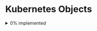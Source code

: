 # Kubernetes Objects
<details>
<summary>0% implemented</summary>

#### v1
- [ ] Binding
- [X] ConfigMap
- [X] Endpoints
- [X] Event
- [X] LimitRange
- [X] Namespace
- [X] Node
- [X] PersistentVolumeClaim
- [X] PersistentVolume
- [X] Pod
- [X] PodTemplate
- [X] ReplicationController
- [X] ResourceQuota
- [X] Secret
- [X] ServiceAccount
- [X] Service
- [X] MutatingWebhookConfiguration
- [X] ValidatingWebhookConfiguration
- [X] CustomResourceDefinition
- [X] APIService
- [X] ControllerRevision
- [X] DaemonSet
- [X] Deployment
- [X] ReplicaSet
- [ ] StatefulSet
- [ ] HorizontalPodAutoscaler
- [ ] Job
- [ ] Lease
- [ ] NetworkPolicy
- [ ] RuntimeClass
- [ ] ClusterRoleBinding
- [ ] ClusterRole
- [ ] RoleBinding
- [X] Role
- [ ] PriorityClass
- [ ] CSIDriver
- [ ] CSINode
- [ ] StorageClass
- [ ] VolumeAttachment

# Likely won't implement

- [ ] TokenReview
- [ ] LocalSubjectAccessReview
- [ ] SelfSubjectAccessReview
- [ ] SelfSubjectRulesReview
- [ ] SubjectAccessReview

#### v1beta1

- [X] Ingress
- [ ] PodDisruptionBudget
- [ ] Eviction
- [ ] IngressClass
- [ ] RuntimeClass
- [ ] CertificateSigningRequest
- [ ] EndpointSlice
- [X] CronJob
- [ ] PodSecurityPolicy

</details>

